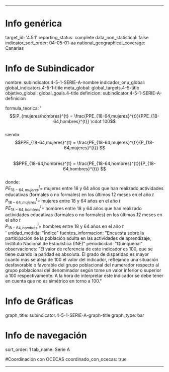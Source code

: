 ---

# Info genérica
target_id: '4.5.1'
reporting_status: complete
data_non_statistical: false
indicator_sort_order: 04-05-01-aa
national_geographical_coverage: Canarias

# Info de Subindicador
nombre: subindicator.4-5-1-SERIE-A-nombre
indicador_onu_global: global_indicators.4-5-1-title
meta_global: global_targets.4-5-title
objetivo_global: global_goals.4-title
definicion: subindicator.4-5-1-SERIE-A-definicion

formula_teorica: '$$IP_{mujeres/hombres}^{t} = \frac{PPE_{18-64,mujeres}^{t}}{PPE_{18-64,hombres}^{t}} \cdot 100$$ <br>
siendo: <br> 
$$PPE_{18-64,mujeres}^{t} = \frac{PE_{18-64,mujeres}^{t}}{P_{18-64,mujeres}^{t}} $$ <br>
$$PPE_{18-64,hombres}^{t} = \frac{PE_{18-64,hombres}^{t}}{P_{18-64,hombres}^{t}} $$ <br>
donde: <br>
$PE_{18-64,mujeres}^{t} =$ mujeres entre 18 y 64 años que han realizado actividades educativas (formales o no formales) en los últimos 12 meses en el año $t$ <br>
$P_{18-64,mujeres}^{t} =$ mujeres entre 18 y 64 años en el año $t$<br>
$PE_{18-64,hombres}^{t} =$ hombres entre 18 y 64 años que han realizado actividades educativas (formales o no formales) en los últimos 12 meses en el año $t$ <br>
$P_{18-64,hombres}^{t} =$ hombres entre 18 y 64 años en el año $t$<br>'
unidad_medida: "Índice"
fuentes_informacion: "Encuesta sobre la participación de la población adulta en las actividades de aprendizaje, Instituto Nacional de Estadística (INE)"
periodicidad: "Quinquenal"
observaciones: "El valor de referencia de este indicador es 100, que se tiene cuando la paridad es absoluta. El grado de disparidad es mayor cuanto más se aleja de 100 el valor del indicador, reflejando una situación desfavorable o favorable del grupo poblacional del numerador respecto al grupo poblacional del denominador según tome un valor inferior o superior a 100 respectivamente. A la hora de interpretar este indicador se debe tener en cuenta que no es simétrico en torno a 100."

# Info de Gráficas
graph_title: subindicator.4-5-1-SERIE-A-graph-title
graph_type: bar

# Info de navegación
sort_order: 1
tab_name: Serie A

#Coordinación con OCECAS
coordinado_con_ocecas: true

---